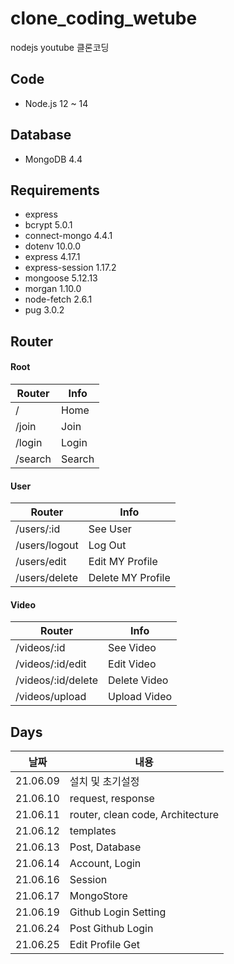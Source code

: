 # clone_coding_wetube
nodejs youtube 클론코딩

## Code
- Node.js 12 ~ 14

## Database
- MongoDB 4.4

## Requirements
- express
- bcrypt 5.0.1
- connect-mongo 4.4.1
- dotenv 10.0.0
- express 4.17.1
- express-session 1.17.2 
- mongoose 5.12.13
- morgan 1.10.0
- node-fetch 2.6.1
- pug 3.0.2

## Router

#### Root

| Router | Info |
|----|----|
| / | Home |
| /join| Join |
| /login | Login
| /search | Search |

#### User

| Router | Info |
|----|----|
| /users/:id | See User |
| /users/logout | Log Out |
| /users/edit | Edit MY Profile |
| /users/delete | Delete MY Profile |

#### Video

| Router | Info |
|----|----|
| /videos/:id | See Video |
| /videos/:id/edit | Edit Video |
| /videos/:id/delete | Delete Video |
| /videos/upload | Upload Video |

## Days

|날짜|내용|
|----|----|
|21.06.09| 설치 및 초기설정 |
|21.06.10| request, response|
|21.06.11| router, clean code, Architecture|
|21.06.12| templates|
|21.06.13| Post, Database|
|21.06.14| Account, Login |
|21.06.16| Session|
|21.06.17| MongoStore |
|21.06.19| Github Login Setting|
|21.06.24| Post Github Login|
|21.06.25| Edit Profile Get|